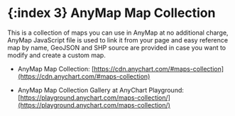 {:index 3}
AnyMap Map Collection
===========

This is a collection of maps you can use in AnyMap at no additional charge, AnyMap JavaScript file is used to link it from your page and easy reference map by name, GeoJSON and SHP source are provided in case you want to modify and create a custom map.

* AnyMap Map Collection: [https://cdn.anychart.com/#maps-collection](https://cdn.anychart.com/#maps-collection)

* AnyMap Map Collection Gallery at AnyChart Playground: [https://playground.anychart.com/maps-collection/](https://playground.anychart.com/maps-collection/)
